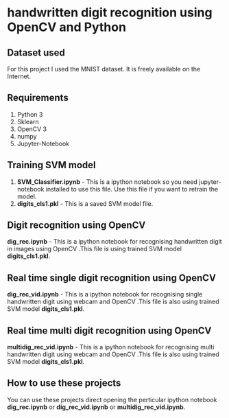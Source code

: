 # handwritten digit recognition using OpenCV and Python

## Dataset used
For this project I used the MNIST dataset. It is freely available on the Internet.

## Requirements
1. Python 3
2. Sklearn
3. OpenCV 3
4. numpy
5. Jupyter-Notebook

## Training SVM model
1. <b>SVM_Classifier.ipynb</b> - This is a ipython notebook so you need jupyter-notebook installed to use this file. Use this file if you want to retrain the model.
2. <b>digits_cls1.pkl</b> - This is a saved SVM model file.

## Digit recognition using OpenCV
<b>dig_rec.ipynb</b> - This is a ipython notebook for recognising handwritten digit in images using OpenCV .This file is using trained SVM model <b>digits_cls1.pkl</b>.

## Real time single digit recognition using OpenCV
<b>dig_rec_vid.ipynb</b> - This is a ipython notebook for recognising single handwritten digit using webcam and OpenCV .This file is also using trained SVM model <b>digits_cls1.pkl</b>.

## Real time multi digit recognition using OpenCV
<b>multidig_rec_vid.ipynb</b> - This is a ipython notebook for recognising multi handwritten digit using webcam and OpenCV .This file is also using trained SVM model <b>digits_cls1.pkl</b>.

## How to use these projects
You can use these projects direct opening the perticular ipython notebook <b>dig_rec.ipynb</b> or <b>dig_rec_vid.ipynb</b> or <b>multidig_rec_vid.ipynb</b>.
